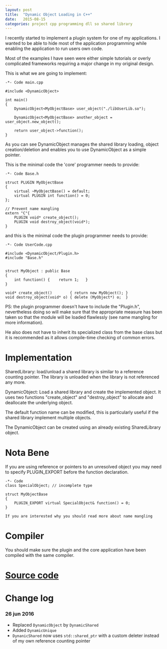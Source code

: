 ```yaml
---
layout: post
title:  "Dynamic Object Loading in C++"
date:   2015-08-15
categories: project cpp programming dll so shared library
---
```


I recently started to implement a plugin system for one of my applications.
I wanted to be able to hide most of the application programming while enabling
the application to run users own code.

Most of the examples I have seen were either simple tutorials or overly complicated
frameworks requiring a major change in my original design.

This is what we are going to implement:

    -*- Code main.cpp

    #include <DynamicObject>

    int main()
    {
        DynamicObject<MyObjectBase> user_object("./libUserLib.so");

        DynamicObject<MyObjectBase> another_object = user_object.new_object();

        return user_object->function();
    }

As you can see DynamicObject manages the shared library loading, object creation/deletion
and enables you to use DynamicObject as a simple pointer.

This is the minimal code the 'core' programmer needs to provide:

    -*- Code Base.h

    struct PLUGIN MyObjectBase
    {
        virtual ~MyObjectBase() = default;
        virtual PLUGIN int function() = 0;
    };

    // Prevent name mangling
    extern "C"{
        PLUGIN void* create_object();
        PLUGIN void destroy_object(void*);
    }

and this is the minimal code the plugin programmer needs to provide:

    -*- Code UserCode.cpp

    #include <DynamicObject/Plugin.h>
    #include "Base.h"


    struct MyObject : public Base
    {
        int function() {    return 1;   }
    }

    void* create_object()        { return new MyObject(); }
    void destroy_object(void* o) { delete (MyObject*) o;  }

PS: the plugin programmer doesn't have to include the "Plugin.h", nevertheless doing
so will make sure that the appropriate measure has been taken so that the module will
be loaded flawlessly (see name mangling for more information).

He also does not have to inherit its specialized class from the base class but it is 
recommended as it allows compile-time checking of common errors.


# Implementation

SharedLibrary: load/unload a shared library is similar to a reference counting
pointer. The library is unloaded when the library is not referenced any more.

DynamicObject: Load a shared library and create the implemented object. It uses
two functions "create_object" and "destroy_object" to allocate and deallocate
the underlying object.

The default function name can be modified, this is particularly
useful if the shared library implement multiple objects.

The DynamicObject can be created using an already existing SharedLibrary
object.

# Nota Bene

If you are using reference or pointers to an unresolved object you may need
to specify PLUGIN_EXPORT before the function declaration.

    -*- Code
    class SpecialObject; // incomplete type

    struct MyObjectBase
    {
        PLUGIN_EXPORT virtual SpecialObject& function() = 0;
    }

    If you are interested why you should read more about name mangling

# Compiler

You should make sure the plugin and the core application have been compiled
with the same compiler.

# [Source code][1]

# Change log
	
### 26 jun 2016
* Replaced `DynamicObject` by `DynamicShared`
* Added `DynamicUnique`
* `DynanicShared` now uses `std::shared_ptr` with a custom deleter instead of my own reference counting pointer


[1]: https://github.com/Delaunay/DynamicLoading
